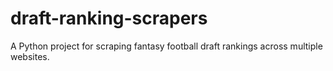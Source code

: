 # draft-ranking-scrapers
A Python project for scraping fantasy football draft rankings across multiple websites.
